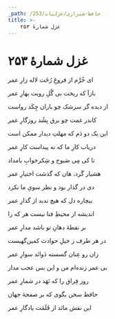 ```yaml
---
_path: /حافظ-شیرازی/غزلیات/253
title: >-
    غزل شمارهٔ ۲۵۳
---
```

# غزل شمارهٔ ۲۵۳

<div class="b" id="bn1"><div class="m1"><p>ای خُرَّم از فروغِ رُخَت لاله زارِ عمر</p></div>
<div class="m2"><p>بازآ که ریخت بی گُلِ رویت بهارِ عمر</p></div></div>
<div class="b" id="bn2"><div class="m1"><p>از دیده گر سرشک چو باران چِکَد رواست</p></div>
<div class="m2"><p>کاندر غمت چو برق بِشُد روزگارِ عمر</p></div></div>
<div class="b" id="bn3"><div class="m1"><p>این یک دو دَم که مهلتِ دیدار ممکن است</p></div>
<div class="m2"><p>دریاب کارِ ما که نه پیداست کارِ عمر</p></div></div>
<div class="b" id="bn4"><div class="m1"><p>تا کی مِی صَبوح و شِکرخوابِ بامداد</p></div>
<div class="m2"><p>هشیار گَرد، هان که گذشت اختیارِ عمر</p></div></div>
<div class="b" id="bn5"><div class="m1"><p>دی در گذار بود و نظر سویِ ما نکرد</p></div>
<div class="m2"><p>بیچاره دل که هیچ ندید از گذارِ عمر</p></div></div>
<div class="b" id="bn6"><div class="m1"><p>اندیشه از محیطِ فنا نیست هر که را</p></div>
<div class="m2"><p>بر نقطهٔ دهانِ تو باشد مدارِ عمر</p></div></div>
<div class="b" id="bn7"><div class="m1"><p>در هر طرف ز خیلِ حوادث کمین‌گهیست</p></div>
<div class="m2"><p>زان رو عِنان گسسته دَوانَد سوارِ عمر</p></div></div>
<div class="b" id="bn8"><div class="m1"><p>بی عمر زنده‌ام من و این بس عجب مدار</p></div>
<div class="m2"><p>روز فِراق را که نَهَد در شمارِ عمر</p></div></div>
<div class="b" id="bn9"><div class="m1"><p>حافظ سخن بگوی که بر صفحهٔ جهان</p></div>
<div class="m2"><p>این نقش مانَد از قَلَمَت یادگارِ عمر</p></div></div>

